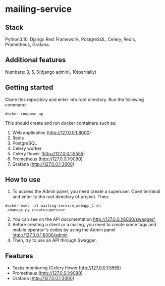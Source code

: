 # mailing-service

## Stack
Python3.10, Django Rest Framework, PostgreSQL, Celery, Redis, Prometheus, Grafana.

## Additional features
Numbers: 3, 5, 6(django admin), 10(partially)

## Getting started

Clone this repository and enter into root directory. Run the following command:
```
docker-compose up
```
This should create and run docker containers such as:
1. Web application (http://127.0.0.1:8000)
2. Redis
3. PostgreSQL
4. Celery worker
5. Celery flower (http://127.0.0.1:5555)
6. Prometheus (http://127.0.0.1:9090)
7. Grafana (http://127.0.0.1:3000)

## How to use
1. To access the Admin panel, you need create a superuser. Open terminal and enter to the root directory of project. Then:
```
docker exec -it mailing-service_webapp_1 sh
./manage.py createsuperuser
```
2. You can see on the API documentation http://127.0.0.1:8000/swagger/
3. Before creating a client or a maling, you need to create some tags and mobile operator's codes by using the Admin panel http://127.0.0.1:8000/admin
4. Then, try to use an API through Swagger.

## Features
- Tasks monitoring (Celery flower http://127.0.0.1:5555)
- Prometheus (http://127.0.0.1:9090)
- Grafana (http://127.0.0.1:3000)
